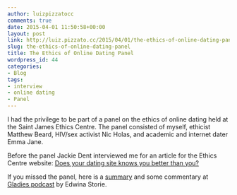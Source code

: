 ```yaml
---
author: luizpizzatocc
comments: true
date: 2015-04-01 11:50:58+00:00
layout: post
link: http://luiz.pizzato.cc/2015/04/01/the-ethics-of-online-dating-panel/
slug: the-ethics-of-online-dating-panel
title: The Ethics of Online Dating Panel
wordpress_id: 44
categories:
- Blog
tags:
- interview
- online dating
- Panel
---
```


I had the privilege to be part of a panel on the ethics of online dating held at the Saint James Ethics Centre. The panel consisted of myself, ethicist Matthew Beard, HIV/sex activist Nic Holas, and academic and internet dater Emma Jane.

Before the panel Jackie Dent interviewed me for an article for the Ethics Centre website: [Does your dating site knows you better than you?](http://www.ethics.org.au/on-ethics/blog/march/does-your-dating-site-know-you-better-than-you)

If you missed the panel, here is a [summary](http://www.ethics.org.au/on-ethics/blog/march/summary-the-ethics-of-online-dating) and some commentary at [Gladies podcast](https://gladies.com.au/2015/03/30/swipe-right-dating-apps-ethics-and-algorithms/) by Edwina Storie.


